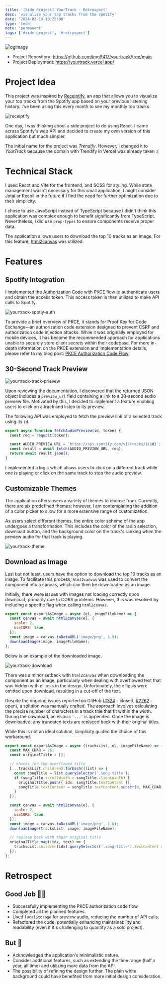 ```yaml
---
title: '[Side Project] YourTrack - Retrospect'
desc: 'visualize your top tracks from the spotify'
date: '2024-02-19 10:25:00'
type: 'tech'
note: 'permanent'
tags: ['#side-project', '#retrospect']
---
```


![ogimage](/images/2402181258/yourtrack.webp)

- Project Repository: https://github.com/img9417/yourtrack/tree/main
- Project Deployment: https://yourtrack.vercel.app/

# Project Idea

This project was inspired by [Receiptify](https://receiptify.herokuapp.com/), an app that allows you to visualize your top tracks from the Spotify app based on your previous listening history. I've been using this every month to see my monthly top tracks.

![receiptify](/images/2402181258/receiptify.webp)

One day, I was thinking about a side project to do using React. I came across Spotify's web API and decided to create my own version of this application but much simpler.

The initial name for the project was _Trendify_. However, I changed it to _YourTrack_ because the domain with Trendify in Vercel was already taken :(

# Technical Stack

I used React and Vite for the frontend, and SCSS for styling. While state management wasn't necessary for this small application, I might consider Jotai or Recoil in the future if I find the need for further optimization due to their simplicity.

I chose to use JavaScript instead of TypeScript because I didn't think this application was complex enough to benefit significantly from TypeScript. Nevertheless, I did use `prop-types` to ensure components receive proper data.

The application allows users to download the top 10 tracks as an image. For this feature, [html2canvas](https://html2canvas.hertzen.com/) was utilized.

# Features

## Spotify Integration

I implemented the Authorization Code with PKCE flow to authenticate users and obtain the access token. This access token is then utilized to make API calls to Spotify.

![yourtrack-spotiy-auth](/images/2402181258/yourtrack-spotify-integration.webp)


To provide a brief overview of PKCE, it stands for Proof Key for Code Exchange—an authorization code extension designed to prevent CSRF and authorization code injection attacks. While it was originally employed for mobile devices, it has become the recommended approach for applications unable to securely store client secrets within their codebase. For more in-depth information on the PKCE extension and implementation details, please refer to my blog post: [PKCE Authorization Code Flow](./2402172123)

## 30-Second Track Preview

![yourtrack-track-prievew](/images/2402181258/yourtrack-track-preview.gif)

Upon reviewing the documentation, I discovered that the returned JSON object includes a `preview_url` field containing a link to a 30-second audio preview file. Motivated by this, I decided to implement a feature enabling users to click on a track and listen to its preview.

The following API was employed to fetch the preview link of a selected track using its `id`.

```js
export async function fetchAudioPreview(id, token) {
  const req = request(token);

  const AUDIO_PREVIEW_URL = `https://api.spotify.com/v1/tracks/${id}`;
  const result = await fetch(AUDIO_PREVIEW_URL, req);
  return await result.json();
}
```

I implemented a logic which allows users to click on a different track while one is playing or click on the same track to stop the audio preview.

## Customizable Themes

The application offers users a variety of themes to choose from. Currently, there are six predefined themes; however, I am contemplating the addition of a color picker to allow for a more extensive range of customization.

As users select different themes, the entire color scheme of the app undergoes a transformation. This includes the color of the radio selection, download button, and the background color on the track's ranking when the preview audio for that track is playing.

![yourtrack-theme](/images/2402181258/yourtrack-theme.gif)

## Download as Image

Last but not least, users have the option to download the top 10 tracks as an image. To facilitate this process, `html2canvas` was used to convert the component into a canvas, which can then be downloaded as an image.

Initially, there were issues with images not loading correctly upon download, primarily due to CORS problems. However, this was resolved by including a specific flag when calling `html2canvas`.

```js
export const exportAsImage = async (el, imageFileName) => {
  const canvas = await html2canvas(el, {
    scale: 2,
    useCORS: true,
  });
  const image = canvas.toDataURL('image/png', 1.0);
  downloadImage(image, imageFileName);
};
```

Below is an example of the downloaded image.

![yourtrack-download](/images/2402181258/yourtrack-download.webp)

There was a minor setback with `html2canvas` when downloading the component as an image, particularly when dealing with overflowed text that was hidden with ellipsis in the design. Unfortunately, the ellipsis were omitted upon download, resulting in a cut-off of the text.

Despite the ongoing issues reported on GitHub ([#324](https://github.com/niklasvh/html2canvas/issues/324) - closed, [#2262](https://github.com/niklasvh/html2canvas/issues/2262) - open), a solution was manually crafted. The approach involves calculating the precise number of characters in a track title that fit within the width. During the download, an ellipsis `'...'` is appended. Once the image is downloaded, any truncated texts are replaced back with their original titles.

While this is not an ideal solution, simplicity guided the choice of this workaround.

```js
export const exportAsImage = async (tracksList, el, imageFileName) => {
  const MAX_CHAR = 26;
  const originalTitle = [];

  // checks for the overflowed title
  [...tracksList.children].forEach((list) => {
    const songTitle = list.querySelector('.song-title');
    if (songTitle.scrollWidth > songTitle.clientWidth) {
      originalTitle.push({ idx: songTitle.textContent });
      songTitle.textContent = songTitle.textContent.substr(0, MAX_CHAR) + '...';
    }
  });

  const canvas = await html2canvas(el, {
    scale: 2,
    useCORS: true,
  });
  const image = canvas.toDataURL('image/png', 1.0);
  downloadImage(tracksList, image, imageFileName);

  // replace back with their original title
  originalTitle.map((idx, text) => {
    tracksList.children[idx].querySelector('.song-title').textContent = text;
  });
};

```

# Retrospect
## Good Job 👍🏼

- Successfully implementing the PKCE authorization code flow.
- Completed all the planned features.
- Used `localStorage` for preview audio, reducing the number of API calls.
- Refactored the code, potentially enhancing maintainability and readability (even if it's challenging to quantify as a solo project).

## But 🤔

- Acknowledged the application's minimalistic nature.
- Consider additional features, such as extending the time range (half a year, all time) and utilizing more data from the API.
- The possibility of refining the design further. The plain white background could have benefited from more initial design consideration.